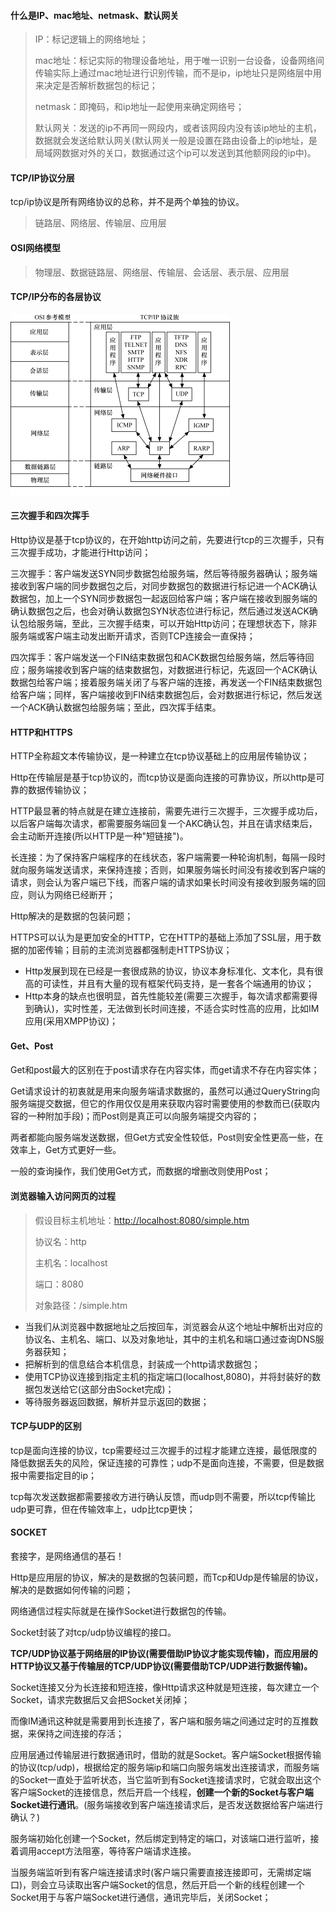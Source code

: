 #### 什么是IP、mac地址、netmask、默认网关

> IP：标记逻辑上的网络地址；
>
> mac地址：标记实际的物理设备地址，用于唯一识别一台设备，设备网络间传输实际上通过mac地址进行识别传输，而不是ip，ip地址只是网络层中用来决定是否解析数据包的标记；
>
> netmask：即掩码，和ip地址一起使用来确定网络号；
>
> 默认网关：发送的ip不再同一网段内，或者该网段内没有该ip地址的主机，数据就会发送给默认网关\(默认网关一般是设置在路由设备上的ip地址，是局域网数据对外的关口，数据通过这个ip可以发送到其他额网段的ip中\)。

#### TCP/IP协议分层

tcp/ip协议是所有网络协议的总称，并不是两个单独的协议。

> 链路层、网络层、传输层、应用层

#### OSI网络模型

> 物理层、数据链路层、网络层、传输层、会话层、表示层、应用层

#### TCP/IP分布的各层协议

![](/assets/20180110204045937789.png)

#### 三次握手和四次挥手

Http协议是基于tcp协议的，在开始http访问之前，先要进行tcp的三次握手，只有三次握手成功，才能进行Http访问；

三次握手：客户端发送SYN同步数据包给服务端，然后等待服务器确认；服务端接收到客户端的同步数据包之后，对同步数据包的数据进行标记进一个ACK确认数据包，加上一个SYN同步数据包一起返回给客户端；客户端在接收到服务端的确认数据包之后，也会对确认数据包SYN状态位进行标记，然后通过发送ACK确认包给服务端，至此，三次握手结束，可以开始Http访问；在理想状态下，除非服务端或客户端主动发出断开请求，否则TCP连接会一直保持；

四次挥手：客户端发送一个FIN结束数据包和ACK数据包给服务端，然后等待回应；服务端接收到客户端的结束数据包，对数据进行标记，先返回一个ACK确认数据包给客户端；接着服务端关闭了与客户端的连接，再发送一个FIN结束数据包给客户端；同样，客户端接收到FIN结束数据包后，会对数据进行标记，然后发送一个ACK确认数据包给服务端；至此，四次挥手结束。

#### HTTP和HTTPS

HTTP全称超文本传输协议，是一种建立在tcp协议基础上的应用层传输协议；

Http在传输层是基于tcp协议的，而tcp协议是面向连接的可靠协议，所以http是可靠的数据传输协议；

HTTP最显著的特点就是在建立连接前，需要先进行三次握手，三次握手成功后，以后客户端每次请求，都需要服务端回复一个AKC确认包，并且在请求结束后，会主动断开连接\(所以HTTP是一种"短链接"\)。

长连接：为了保持客户端程序的在线状态，客户端需要一种轮询机制，每隔一段时就向服务端发送请求，来保持连接；否则，如果服务端长时间没有接收到客户端的请求，则会认为客户端已下线，而客户端的请求如果长时间没有接收到服务端的回应，则认为网络已经断开；

Http解决的是数据的包装问题；

HTTPS可以认为是更加安全的HTTP，它在HTTP的基础上添加了SSL层，用于数据的加密传输；目前的主流浏览器都强制走HTTPS协议；

* Http发展到现在已经是一套很成熟的协议，协议本身标准化、文本化，具有很高的可读性，并且有大量的现有框架代码支持，是一套各个端通用的协议；
* Http本身的缺点也很明显，首先性能较差\(需要三次握手，每次请求都需要得到确认\)，实时性差，无法做到长时间连接，不适合实时性高的应用，比如IM应用\(采用XMPP协议\)；

#### Get、Post

Get和post最大的区别在于post请求存在内容实体，而get请求不存在内容实体；

Get请求设计的初衷就是用来向服务端请求数据的，虽然可以通过QueryString向服务端提交数据，但它的作用仅仅是用来获取内容时需要使用的参数而已\(获取内容的一种附加手段\)；而Post则是真正可以向服务端提交内容的；

两者都能向服务端发送数据，但Get方式安全性较低，Post则安全性更高一些，在效率上，Get方式更好一些。

一般的查询操作，我们使用Get方式，而数据的增删改则使用Post；

#### 浏览器输入访问网页的过程

> 假设目标主机地址：[http://localhost:8080/simple.htm](http://localhost:8080/simple.htm)
>
> 协议名：http
>
> 主机名：localhost
>
> 端口：8080
>
> 对象路径：/simple.htm

* 当我们从浏览器中数据地址之后按回车，浏览器会从这个地址中解析出对应的协议名、主机名、端口、以及对象地址，其中的主机名和端口通过查询DNS服务器获知；
* 把解析到的信息结合本机信息，封装成一个http请求数据包；
* 使用TCP协议连接到指定主机的指定端口\(localhost,8080\)，并将封装好的数据包发送给它\(这部分由Socket完成\)；
* 等待服务器返回数据，解析并显示返回的数据；

#### TCP与UDP的区别

tcp是面向连接的协议，tcp需要经过三次握手的过程才能建立连接，最低限度的降低数据丢失的风险，保证连接的可靠性；udp不是面向连接，不需要，但是数据报中需要指定目的ip；

tcp每次发送数据都需要接收方进行确认反馈，而udp则不需要，所以tcp传输比udp更可靠，但在传输效率上，udp比tcp更快；

#### SOCKET

套接字，是网络通信的基石！

Http是应用层的协议，解决的是数据的包装问题，而Tcp和Udp是传输层的协议，解决的是数据如何传输的问题；

网络通信过程实际就是在操作Socket进行数据包的传输。

Socket封装了对tcp/udp协议编程的接口。

**TCP/UDP协议基于网络层的IP协议\(需要借助IP协议才能实现传输\)，而应用层的HTTP协议又基于传输层的TCP/UDP协议\(需要借助TCP/UDP进行数据传输\)。**

Socket连接又分为长连接和短连接，像Http请求这种就是短连接，每次建立一个Socket，请求完数据后又会把Socket关闭掉；

而像IM通讯这种就是需要用到长连接了，客户端和服务端之间通过定时的互推数据，来保持之间连接的存活；

应用层通过传输层进行数据通讯时，借助的就是Socket。客户端Socket根据传输的协议\(tcp/udp\)，根据给定的服务端ip和端口向服务端发出连接请求，而服务端的Socket一直处于监听状态，当它监听到有Socket连接请求时，它就会取出这个客户端Socket的连接信息，然后开启一个线程，**创建一个新的Socket与客户端Socket进行通讯**。\(服务端接收到客户端连接请求后，是否发送数据给客户端进行确认？\)

服务端初始化创建一个Socket，然后绑定到特定的端口，对该端口进行监听，接着调用accept方法阻塞，等待客户端请求连接。

当服务端监听到有客户端连接请求时\(客户端只需要直接连接即可，无需绑定端口\)，则会立马读取出客户端Socket的信息，然后开启一个新的线程创建一个Socket用于与客户端Socket进行通信，通讯完毕后，关闭Socket；

